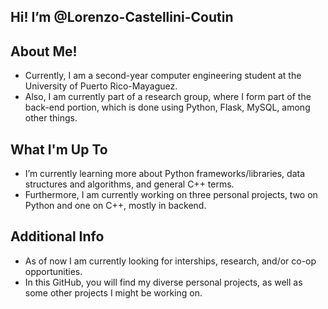 ## Hi! I’m @Lorenzo-Castellini-Coutin 
## About Me!
- Currently, I am a second-year computer engineering student at the University of Puerto Rico-Mayaguez.
- Also, I am currently part of a research group, where I form part of the back-end portion, which is done using Python, Flask, MySQL, among other things.
## What I'm Up To
- I’m currently learning more about Python frameworks/libraries, data structures and algorithms, and general C++ terms. 
- Furthermore, I am currently working on three personal projects, two on Python and one on C++, mostly in backend.
## Additional Info
- As of now I am currently looking for interships, research, and/or co-op opportunities.
- In this GitHub, you will find my diverse personal projects, as well as some other projects I might be working on.

<!---
Lorenzo-Castellini-Coutin/Lorenzo-Castellini-Coutin is a ✨ special ✨ repository because its `README.md` (this file) appears on your GitHub profile.
You can click the Preview link to take a look at your changes.
--->
